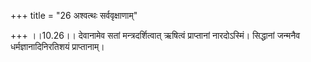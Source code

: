 +++
title = "26 अश्वत्थः सर्ववृक्षाणाम्"

+++
।।10.26।। देवानामेव सतां मन्त्रदर्शित्वात् ऋषित्वं प्राप्तानां
नारदोऽस्मिं। सिद्धानां जन्मनैव धर्मज्ञानादिनिरतिशयं प्राप्तानाम्।
